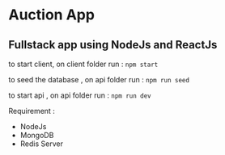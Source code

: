 # Auction App

## Fullstack app using NodeJs and ReactJs

to start client, on client folder run :
```npm start```

to seed the database , on api folder run :
```npm run seed```

to start api , on api folder run : 
```npm run dev```

Requirement : 
- NodeJs
- MongoDB
- Redis Server
